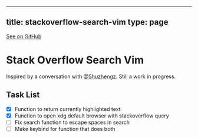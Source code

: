 
---
title: stackoverflow-search-vim
type: page
---

[See on GitHub](https://github.com/jakeroggenbuck/stackoverflow-search-vim/)

# Stack Overflow Search Vim
Inspired by a conversation with [@Shuzhengz](https://github.com/Shuzhengz). Still a work in progress.

## Task List
- [x] Function to return currently highlighted text
- [x] Function to open xdg default browser with stackoverflow query
- [ ] Fix search function to escape spaces in search
- [ ] Make keybind for function that does both 
